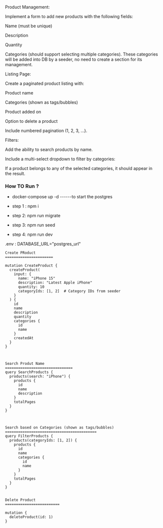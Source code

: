 Product Management:

Implement a form to add new products with the following fields:

Name (must be unique)

Description

Quantity

Categories (should support selecting multiple categories). These categories will be added into DB by a seeder, no need to create a section for its management.


Listing Page:


Create a paginated product listing with:

Product name

Categories (shown as tags/bubbles)

Product added on

Option to delete a product

Include numbered pagination (1, 2, 3, …).


Filters:


Add the ability to search products by name.

Include a multi-select dropdown to filter by categories:

If a product belongs to any of the selected categories, it should appear in the result.





### How TO Run ? 

- docker-compose up -d  ------to start the postgres


 - step 1 : npm i
 - step 2: npm run migrate
- step 3: npm run seed

- step 4: npm run dev


.env : DATABASE_URL="postgres_url"



```
Create PRoduct 
======================

mutation CreateProduct {
  createProduct(
    input: {
      name: "iPhone 15"
      description: "Latest Apple iPhone"
      quantity: 10
      categoryIds: [1, 2]  # Category IDs from seeder
    }
  ) {
    id
    name
    description
    quantity
    categories {
      id
      name
    }
    createdAt
  }
}



Search Produt Name
===============================
query SearchProducts {
  products(search: "iPhone") {
    products {
      id
      name
      description
    }
    totalPages
  }
}



Search based on Categories (shown as tags/bubbles)
==========================================
query FilterProducts {
  products(categoryIds: [1, 2]) {
    products {
      id
      name
      categories {
        id
        name
      }
    }
    totalPages
  }
}


Delete Product
=========================

mutation {
  deleteProduct(id: 1)
}


```
